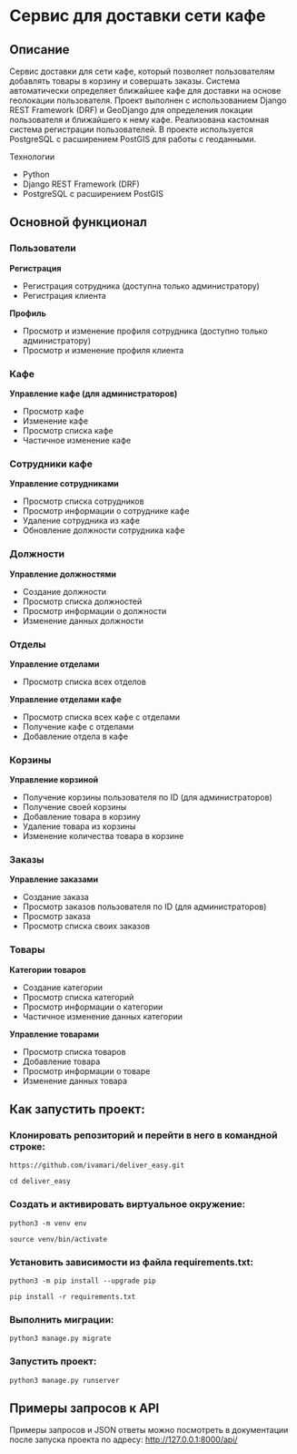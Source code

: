 # Сервис для доставки сети кафе

## Описание
Сервис доставки для сети кафе, который позволяет пользователям добавлять товары в корзину и совершать заказы. Система автоматически определяет ближайшее кафе для доставки на основе геолокации пользователя. Проект выполнен с использованием Django REST Framework (DRF) и GeoDjango для определения локации пользователя и ближайшего к нему кафе. Реализована кастомная система регистрации пользователей. В проекте используется PostgreSQL с расширением PostGIS для работы с геоданными.

Технологии
* Python
* Django REST Framework (DRF)
* PostgreSQL с расширением PostGIS

## Основной функционал
### Пользователи
**Регистрация**
* Регистрация сотрудника (доступна только администратору)
* Регистрация клиента

**Профиль**
* Просмотр и изменение профиля сотрудника (доступно только администратору)
* Просмотр и изменение профиля клиента

### Кафе
**Управление кафе (для администраторов)**
* Просмотр кафе
* Изменение кафе
* Просмотр списка кафе
* Частичное изменение кафе

### Сотрудники кафе
**Управление сотрудниками**
* Просмотр списка сотрудников
* Просмотр информации о сотруднике кафе
* Удаление сотрудника из кафе
* Обновление должности сотрудника кафе

### Должности
**Управление должностями**
* Создание должности
* Просмотр списка должностей
* Просмотр информации о должности
* Изменение данных должности

### Отделы
**Управление отделами**
* Просмотр списка всех отделов

**Управление отделами кафе**
* Просмотр списка всех кафе с отделами
* Получение кафе с отделами
* Добавление отдела в кафе

### Корзины
**Управление корзиной**
* Получение корзины пользователя по ID (для администраторов)
* Получение своей корзины
* Добавление товара в корзину
* Удаление товара из корзины
* Изменение количества товара в корзине

### Заказы
**Управление заказами**
* Создание заказа
* Просмотр заказов пользователя по ID (для администраторов)
* Просмотр заказа
* Просмотр списка своих заказов

### Товары
**Категории товаров**
* Создание категории
* Просмотр списка категорий
* Просмотр информации о категории
* Частичное изменение данных категории

**Управление товарами**
* Просмотр списка товаров
* Добавление товара
* Просмотр информации о товаре
* Изменение данных товара

## Как запустить проект:

### Клонировать репозиторий и перейти в него в командной строке:

`https://github.com/ivamari/deliver_easy.git`

`cd deliver_easy`

### Cоздать и активировать виртуальное окружение:

`python3 -m venv env`

`source venv/bin/activate`

### Установить зависимости из файла requirements.txt:

`python3 -m pip install --upgrade pip`

`pip install -r requirements.txt`

### Выполнить миграции:

`python3 manage.py migrate`

### Запустить проект:

`python3 manage.py runserver`

## Примеры запросов к API
Примеры запросов и JSON ответы можно посмотреть в документации после запуска проекта по адресу: http://127.0.0.1:8000/api/

